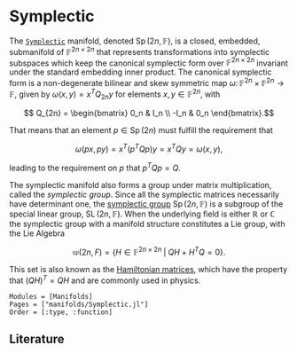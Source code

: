 # Symplectic 

The [`Symplectic`](@ref) manifold, denoted $\operatorname{Sp}(2n, \mathbb{F})$, is a closed, embedded, submanifold of 
$\mathbb{F}^{2n \times 2n}$ that represents transformations into symplectic subspaces which keep the
canonical symplectic form over $\mathbb{F}^{2n \times 2n }$ invariant under the standard embedding inner product.
The canonical symplectic form is a non-degenerate bilinear and skew symmetric map 
$\omega\colon \mathbb{F}^{2n} \times \mathbb{F}^{2n} 
\rightarrow \mathbb{F}$, given by
$\omega(x, y) = x^T Q_{2n} y$ for elements $x, y \in \mathbb{F}^{2n}$, with
````math
    Q_{2n} = 
    \begin{bmatrix}
     0_n  &  I_n \\
    -I_n  &  0_n
    \end{bmatrix}.
```` 
That means that an element $p \in \operatorname{Sp}(2n)$ must fulfill the requirement that 
````math
    \omega (p x, p y) = x^T(p^TQp)y = x^TQy = \omega(x, y),
````
leading to the requirement on $p$ that $p^TQp = Q$.

The symplectic manifold also forms a group under matrix multiplication, called the $\textit{symplectic group}$. 
Since all the symplectic matrices necessarily have determinant one, the [symplectic group](https://en.wikipedia.org/wiki/Symplectic_group) 
$\operatorname{Sp}(2n, \mathbb{F})$ is a subgroup of the special linear group, $\operatorname{SL}(2n, \mathbb{F})$. When the underlying 
field is either $\mathbb{R}$ or $\mathbb{C}$ the symplectic group with a manifold structure constitutes a Lie group, with the Lie
Algebra 
````math
    \mathfrak{sp}(2n,F) = \{H \in \mathbb{F}^{2n \times 2n} \;|\; Q H + H^{T} Q = 0\}.
````
This set is also known as the [Hamiltonian matrices](https://en.wikipedia.org/wiki/Hamiltonian_matrix), which have the 
property that $(QH)^T = QH$ and are commonly used in physics.

```@autodocs
Modules = [Manifolds]
Pages = ["manifolds/Symplectic.jl"]
Order = [:type, :function]
```

## Literature
